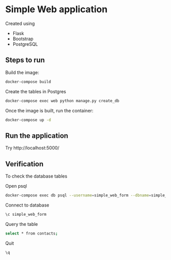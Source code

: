 # Simple Web application

Created using
- Flask 
- Bootstrap
- PostgreSQL

## Steps to run

Build the image:
```bash
docker-compose build
```

Create the tables in Postgres
```bash
docker-compose exec web python manage.py create_db
```
Once the image is built, run the container:
```bash
docker-compose up -d
```

## Run the application
Try http://localhost:5000/

## Verification

To check the database tables

Open psql
```bash
docker-compose exec db psql --username=simple_web_form --dbname=simple_web_form
```
Connect to database
```bash
\c simple_web_form
```
Query the table
```bash
select * from contacts;
```
Quit
```bash
\q
```

